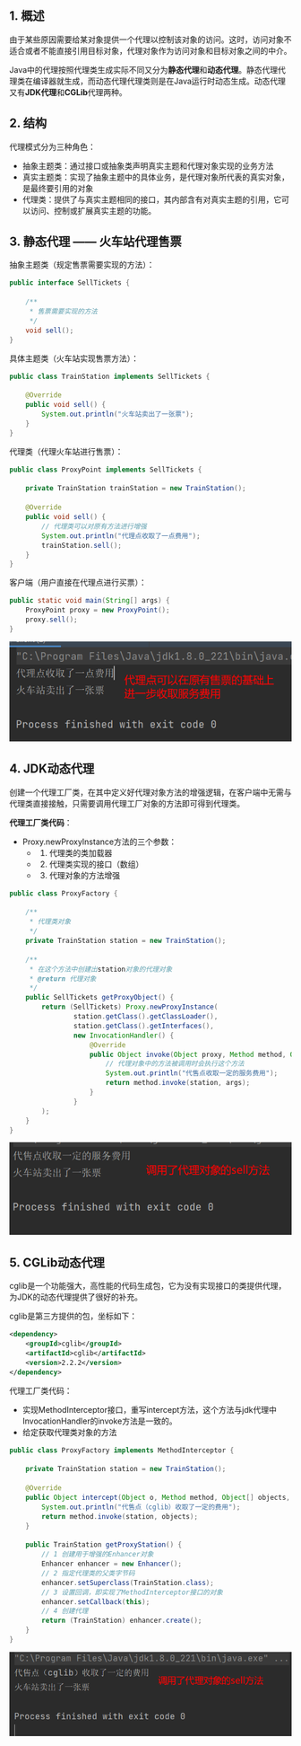 ## 1. 概述
由于某些原因需要给某对象提供一个代理以控制该对象的访问。这时，访问对象不适合或者不能直接引用目标对象，代理对象作为访问对象和目标对象之间的中介。

Java中的代理按照代理类生成实际不同又分为**静态代理**和**动态代理**。静态代理代理类在编译器就生成，而动态代理代理类则是在Java运行时动态生成。动态代理又有**JDK代理**和**CGLib**代理两种。

## 2. 结构
代理模式分为三种角色：
- 抽象主题类：通过接口或抽象类声明真实主题和代理对象实现的业务方法
- 真实主题类：实现了抽象主题中的具体业务，是代理对象所代表的真实对象，是最终要引用的对象
- 代理类：提供了与真实主题相同的接口，其内部含有对真实主题的引用，它可以访问、控制或扩展真实主题的功能。

## 3. 静态代理 —— 火车站代理售票

抽象主题类（规定售票需要实现的方法）：
```java
public interface SellTickets {

    /**
     * 售票需要实现的方法
     */
    void sell();
}
```

具体主题类（火车站实现售票方法）：
```java
public class TrainStation implements SellTickets {

    @Override
    public void sell() {
        System.out.println("火车站卖出了一张票");
    }
}
```

代理类（代理火车站进行售票）：
```java
public class ProxyPoint implements SellTickets {

    private TrainStation trainStation = new TrainStation();

    @Override
    public void sell() {
        // 代理类可以对原有方法进行增强
        System.out.println("代理点收取了一点费用");
        trainStation.sell();
    }
}
```

客户端（用户直接在代理点进行买票）：
```java
public static void main(String[] args) {
    ProxyPoint proxy = new ProxyPoint();
    proxy.sell();
}
```

![](./images/静态代理-案例运行结果.png)

## 4. JDK动态代理
创建一个代理工厂类，在其中定义好代理对象方法的增强逻辑，在客户端中无需与代理类直接接触，只需要调用代理工厂对象的方法即可得到代理类。

**代理工厂类代码**：
- Proxy.newProxyInstance方法的三个参数：
  - 1. 代理类的类加载器
  - 2. 代理类实现的接口（数组）
  - 3. 代理对象的方法增强

```java
public class ProxyFactory {

    /**
     * 代理类对象
     */
    private TrainStation station = new TrainStation();

    /**
     * 在这个方法中创建出station对象的代理对象
     * @return 代理对象
     */
    public SellTickets getProxyObject() {
        return (SellTickets) Proxy.newProxyInstance(
                station.getClass().getClassLoader(),
                station.getClass().getInterfaces(),
                new InvocationHandler() {
                    @Override
                    public Object invoke(Object proxy, Method method, Object[] args) throws Throwable {
                        // 代理对象中的方法被调用时会执行这个方法
                        System.out.println("代售点收取一定的服务费用");
                        return method.invoke(station, args);
                    }
                }
        );
    }
}
```

![](./images/jdk动态代理-案例运行结果.png)

## 5. CGLib动态代理
cglib是一个功能强大，高性能的代码生成包，它为没有实现接口的类提供代理，为JDK的动态代理提供了很好的补充。

cglib是第三方提供的包，坐标如下：
```xml
<dependency>
    <groupId>cglib</groupId>
    <artifactId>cglib</artifactId>
    <version>2.2.2</version>
</dependency>
```

代理工厂类代码：
- 实现MethodInterceptor接口，重写intercept方法，这个方法与jdk代理中InvocationHandler的invoke方法是一致的。
- 给定获取代理类对象的方法
```java
public class ProxyFactory implements MethodInterceptor {

    private TrainStation station = new TrainStation();

    @Override
    public Object intercept(Object o, Method method, Object[] objects, MethodProxy methodProxy) throws Throwable {
        System.out.println("代售点（cglib）收取了一定的费用");
        return method.invoke(station, objects);
    }

    public TrainStation getProxyStation() {
        // 1 创建用于增强的Enhancer对象
        Enhancer enhancer = new Enhancer();
        // 2 指定代理类的父类字节码
        enhancer.setSuperclass(TrainStation.class);
        // 3 设置回调，即实现了MethodInterceptor接口的对象
        enhancer.setCallback(this);
        // 4 创建代理
        return (TrainStation) enhancer.create();
    }
}
```

![](./images/cglib动态代理-案例运行结果.png)

